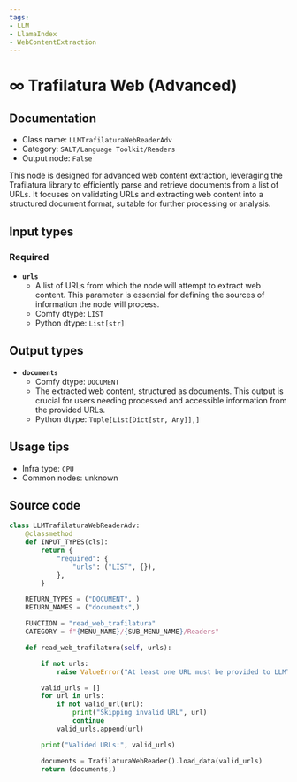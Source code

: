 ```yaml
---
tags:
- LLM
- LlamaIndex
- WebContentExtraction
---
```


# ∞ Trafilatura Web (Advanced)
## Documentation
- Class name: `LLMTrafilaturaWebReaderAdv`
- Category: `SALT/Language Toolkit/Readers`
- Output node: `False`

This node is designed for advanced web content extraction, leveraging the Trafilatura library to efficiently parse and retrieve documents from a list of URLs. It focuses on validating URLs and extracting web content into a structured document format, suitable for further processing or analysis.
## Input types
### Required
- **`urls`**
    - A list of URLs from which the node will attempt to extract web content. This parameter is essential for defining the sources of information the node will process.
    - Comfy dtype: `LIST`
    - Python dtype: `List[str]`
## Output types
- **`documents`**
    - Comfy dtype: `DOCUMENT`
    - The extracted web content, structured as documents. This output is crucial for users needing processed and accessible information from the provided URLs.
    - Python dtype: `Tuple[List[Dict[str, Any]],]`
## Usage tips
- Infra type: `CPU`
- Common nodes: unknown


## Source code
```python
class LLMTrafilaturaWebReaderAdv:
    @classmethod
    def INPUT_TYPES(cls):
        return {
            "required": {
                "urls": ("LIST", {}),
            },
        }

    RETURN_TYPES = ("DOCUMENT", )
    RETURN_NAMES = ("documents",)

    FUNCTION = "read_web_trafilatura"
    CATEGORY = f"{MENU_NAME}/{SUB_MENU_NAME}/Readers"

    def read_web_trafilatura(self, urls):

        if not urls:
            raise ValueError("At least one URL must be provided to LLMTrafilaturaWebReaderAdv")

        valid_urls = []
        for url in urls:
            if not valid_url(url):
                print("Skipping invalid URL", url)
                continue
            valid_urls.append(url)

        print("Valided URLs:", valid_urls)

        documents = TrafilaturaWebReader().load_data(valid_urls)
        return (documents,)

```
